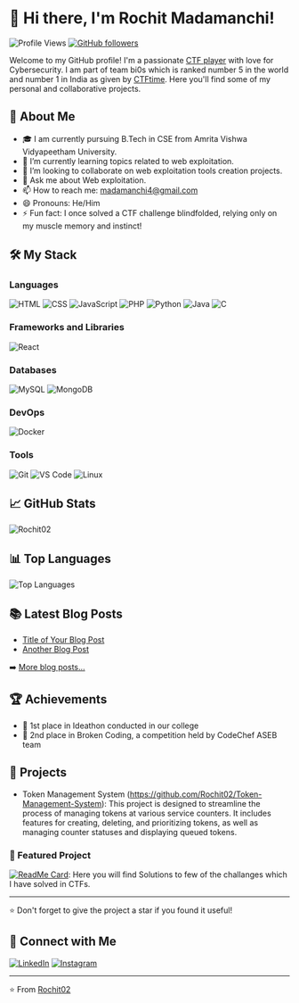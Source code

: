 # 👋 Hi there, I'm Rochit Madamanchi!

![Profile Views](https://komarev.com/ghpvc/?username=Rochit02&style=flat-square&color=blue) [![GitHub followers](https://img.shields.io/github/followers/Rochit02?label=Follow&style=social)](https://github.com/Rochit02/?tab=follow)

Welcome to my GitHub profile! 
I'm a passionate [CTF player](https://ctftime.org/user/186252) with love for Cybersecurity. I am part of team bi0s which is ranked number 5 in the world and number 1 in India as given by [CTFtime](https://ctftime.org/team/662). 
Here you'll find some of my personal and collaborative projects.

## 🚀 About Me

- 🎓 I am currently pursuing B.Tech in CSE from Amrita Vishwa Vidyapeetham University.
- 🌱 I’m currently learning topics related to web exploitation.
- 👯 I’m looking to collaborate on web exploitation tools creation projects. <!-- - 🤔 I’m looking for help with [Projects or areas where you need help]. -->
- 💬 Ask me about Web exploitation.
- 📫 How to reach me: madamanchi4@gmail.com
- 😄 Pronouns: He/Him
- ⚡ Fun fact: I once solved a CTF challenge blindfolded, relying only on my muscle memory and instinct!

## 🛠 My Stack

### Languages
![HTML](https://img.shields.io/badge/-HTML-black?style=flat-square&logo=html5)
![CSS](https://img.shields.io/badge/-CSS-black?style=flat-square&logo=css3)
![JavaScript](https://img.shields.io/badge/-JavaScript-black?style=flat-square&logo=javascript)
![PHP](https://img.shields.io/badge/-PHP-black?style=flat-square&logo=php)
![Python](https://img.shields.io/badge/-Python-black?style=flat-square&logo=python)
![Java](https://img.shields.io/badge/-Java-black?style=flat-square&logo=java)
![C](https://img.shields.io/badge/-C-black?style=flat-square&logo=c)

### Frameworks and Libraries
![React](https://img.shields.io/badge/-React-black?style=flat-square&logo=react)
<!--![Laravel](https://img.shields.io/badge/-Laravel-black?style=flat-square&logo=laravel)-->
### Databases
![MySQL](https://img.shields.io/badge/-MySQL-black?style=flat-square&logo=mysql)
![MongoDB](https://img.shields.io/badge/-MongoDB-black?style=flat-square&logo=mongodb)

### DevOps
![Docker](https://img.shields.io/badge/-Docker-black?style=flat-square&logo=docker)
<!--![Jenkins](https://img.shields.io/badge/-Jenkins-black?style=flat-square&logo=jenkins)-->
### Tools
![Git](https://img.shields.io/badge/-Git-black?style=flat-square&logo=git)
![VS Code](https://img.shields.io/badge/-VS%20Code-black?style=flat-square&logo=visual-studio-code)
![Linux](https://img.shields.io/badge/-Linux-black?style=flat-square&logo=linux)


## 📈 GitHub Stats

![Rochit02](https://github-readme-stats.vercel.app/api?username=Rochit02&show_icons=true&theme=radical)

## 📊 Top Languages

![Top Languages](https://github-readme-stats.vercel.app/api/top-langs/?username=Rochit02&layout=compact&theme=radical)

## 📚 Latest Blog Posts
<!-- BLOG-POST-LIST:START -->
- [Title of Your Blog Post](link)
- [Another Blog Post](link)
<!-- BLOG-POST-LIST:END -->

➡️ [More blog posts...](https://yourbloglink.com)

## 🏆 Achievements

- 🥇 1st place in Ideathon conducted in our college
- 🥈 2nd place in Broken Coding, a competition held by CodeChef ASEB team 
<!-- - 🥉 [Achievement 3]-->

## 📂 Projects
- Token Management System (https://github.com/Rochit02/Token-Management-System): This project is designed to streamline the process of managing tokens at various service counters. It includes features for creating, deleting, and prioritizing tokens, as well as managing counter statuses and displaying queued tokens.

### 📌 Featured Project

[![ReadMe Card](https://github-readme-stats.vercel.app/api/pin/?username=Rochit02&repo=repositoryname&theme=radical)](https://github.com/Rochit02/write-up): Here you will find Solutions to few of the challanges which I have solved in CTFs.

---

⭐️ Don't forget to give the project a star if you found it useful!

<!--### 🗂️ Other Projects

- [Project 1](https://github.com/Rochit02/Token-Management-System): This project is designed to streamline the process of managing tokens at various service counters. It includes features for creating, deleting, and prioritizing tokens, as well as managing counter statuses and displaying queued tokens.
<!-- - [Project 2](https://github.com/Rochit02/project2): Brief description - [Project 3](https://github.com/Rochit02/project3): Brief description-->

## 🔗 Connect with Me

[![LinkedIn](https://img.shields.io/badge/-LinkedIn-blue?style=flat-square&logo=linkedin&logoColor=white)](www.linkedin.com/in/rochit-madamanchi-6063731b1)
[![Instagram](https://img.shields.io/badge/-Instagram-blue?style=flat-square&logo=instagram&logoColor=white)](https://instagram.com/phant0m.w36)
<!--[![Personal Website](https://img.shields.io/badge/-Website-black?style=flat-square&logo=website&logoColor=white)](https://yourwebsite.com)-->
---

⭐️ From [Rochit02](https://github.com/Rochit02)
